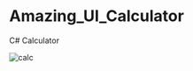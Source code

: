 # Amazing_UI_Calculator
C# Calculator

![calc](https://user-images.githubusercontent.com/94761880/199958082-7d0764af-81a8-4941-a126-979a42b89197.png)
